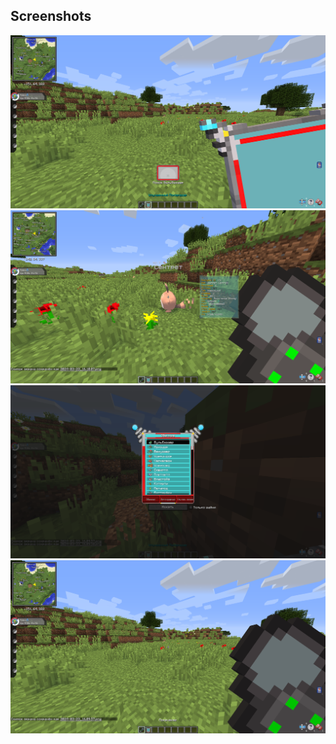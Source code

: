 ## Screenshots
![image1](/screenshots/img1.PNG?raw=true "")
![image2](/screenshots/img2.PNG?raw=true "")
![image3](/screenshots/img3.PNG?raw=true "")
![image4](/screenshots/img4.PNG?raw=true "")
